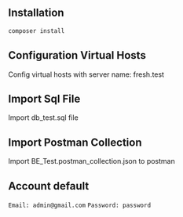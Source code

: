 ## Installation
```bash
composer install
```

## Configuration Virtual Hosts
Config virtual hosts with server name: fresh.test

## Import Sql File
Import db_test.sql file

## Import Postman Collection
Import BE_Test.postman_collection.json to postman

## Account default
`Email: admin@gmail.com`
`Password: password`